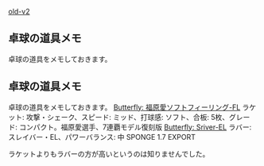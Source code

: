 [old-v2](ig080126-orig.html)

## 卓球の道具メモ

卓球の道具をメモしておきます。






## 卓球の道具メモ


卓球の道具をメモしておきます。
[Butterfly: 福原愛ソフトフィーリング-FL](http://shop.yumetenpo.jp/goods/d/takkyu1.jp/g/FUKUHARA_SOFT_FELLING/index.shtml)
  ラケット: 攻撃・シェーク、スピード: ミッド、打球感: ソフト、合板: 5枚、グレード: コンパクト。福原愛選手、7連覇モデル復刻版
  [Butterfly: Sriver-EL](http://www.rakuten.co.jp/kinsendo/415344/484041/484048/484065/)
  ラバー: スレイバー・EL、パワーバランス: 中 SPONGE 1.7 EXPORT


ラケットよりもラバーの方が高いというのは知りませんでした。